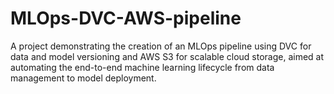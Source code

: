 # MLOps-DVC-AWS-pipeline
A project demonstrating the creation of an MLOps pipeline using DVC for data and model versioning and AWS S3 for scalable cloud storage, aimed at automating the end-to-end machine learning lifecycle from data management to model deployment.
